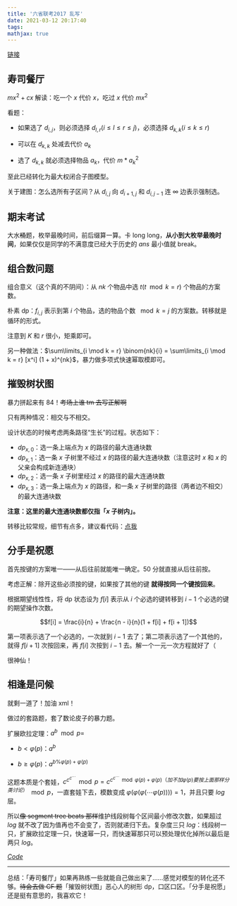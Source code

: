 ```yaml
---
title: '六省联考2017 乱写'
date: 2021-03-12 20:17:40
tags: 
mathjax: true
---
```


[链接](https://www.luogu.com.cn/problem/list?keyword=%E5%85%AD%E7%9C%81%E8%81%94%E8%80%83&page=1)

## 寿司餐厅

$mx^2 + cx$ 解读：吃一个 $x$ 代价 $x$，吃过 $x$ 代价 $mx^2$

看题：

- 如果选了 $d_{i, j}$，则必须选择 $d_{l, r} (i \leq l \leq r \leq j)$，必须选择 $d_{k, k} ( i \leq k \leq r )$

- 可以在 $d_{k, k}$ 处减去代价 $a_k$

- 选了 $d_{k, k}$ 就必须选择物品 $a_k$，代价 $m * a_k^2$

至此已经转化为最大权闭合子图模型。

关于建图：怎么选所有子区间？从 $d_{i, j}$ 向 $d_{i + 1, j}$ 和 $d_{i, j - 1}$ 连 $\infty$ 边表示强制选。

## 期末考试

大水~~桶~~题，枚举最晚时间，前后缀算一算。卡 long long，**从小到大枚举最晚时间**，如果仅仅是同学的不满意度已经大于历史的 $ans$ 最小值就 break。

## 组合数问题

组合意义（这个真的不阴间）：从 $nk$ 个物品中选 $t (t \mod k = r)$ 个物品的方案数。

朴素 dp：$f_{i, j}$ 表示到第 $i$ 个物品，选的物品个数 $\mod k = j$ 的方案数。转移就是循环的形式。

注意到 $K$ 和 $r$ 很小，矩乘即可。

另一种做法：$\sum\limits_{i \mod k = r} \binom{nk}{i} = \sum\limits_{i \mod k = r} [x^i] (1 + x)^{nk}$，暴力做多项式快速幂取模即可。

## 摧毁树状图

暴力拼起来有 84！~~考场上谁 tm 去写正解啊~~

只有两种情况：相交与不相交。

设计状态的时候考虑两条路径“生长”的过程。状态如下：

- $dp_{x, 0}$：选一条上端点为 $x$ 的路径的最大连通块数
- $dp_{x, 1}$：选一条 $x$ 子树里不经过 $x$ 的路径的最大连通块数（注意这时 $x$ 和 $x$ 的父亲会构成新连通块）
- $dp_{x, 2}$：选一条 $x$ 子树里经过 $x$ 的路径的最大连通块数
- $dp_{x, 3}$：选一条上端点为 $x$ 的路径，和一条 $x$ 子树里的路径（两者边不相交）的最大连通块数

**注意：这里的最大连通块数都仅指「$x$ 子树内」。**

转移比较常规，细节有点多，建议看代码：[点我](https://loj.ac/s/1098042)

## 分手是祝愿

首先按键的方案唯一——从后往前就能唯一确定。$50$ 分就直接从后往前按。

考虑正解：除开这些必须按的键，如果按了其他的键 **就得按同一个键按回来**。

根据期望线性性，将 dp 状态设为 $f[i]$ 表示从 $i$ 个必选的键转移到 $i - 1$ 个必选的键的期望操作次数。

$$f[i] = \frac{i}{n} + \frac{n - i}{n}(1 + f[i] + f[i + 1])$$

第一项表示选了一个必选的，一次就到 $i - 1$ 去了；第二项表示选了一个其他的，就得 $f[i + 1]$ 次按回来，再 $f[i]$ 次按到 $i - 1$ 去。解一个一元一次方程就好了（

很神仙！

## 相逢是问候

就剩一道了！加油 xml！

做过的套路题，套了数论皮子的暴力题。

扩展欧拉定理：$a ^ b \mod{p} =$

- $b < \varphi(p)$：$a^{b}$

- $b \geq \varphi(p)$：$a^{b \% \varphi(p) + \varphi(p)}$

这题本质是个套娃，$c^{c^{c^{\cdots}}} \mod{p} = c^{c^{c^{\cdots}} \mod{ \varphi(p) } + \varphi(p)（加不加 \varphi(p) 要按上面那样分类讨论） } \mod{p}$，一直套娃下去，模数变成 $\varphi(\varphi(\varphi(\cdots\varphi(p)))) = 1$，并且只要 $log$ 层。

所以~~像 segment tree beats 那样~~维护线段树每个区间最小修改次数，如果超过 $log$ 就不改了因为值再也不会变了，否则就递归下去。复杂度三只 $log$：线段树一只，扩展欧拉定理一只，快速幂一只，而快速幂那只可以预处理优化掉所以最后是两只 $log$。

[$Code$](https://loj.ac/s/1098152)

---

总结：「寿司餐厅」如果再熟练一些就能自己做出来了……感觉对模型的转化还不够。~~待会去做 CF 题~~「摧毁树状图」恶心人的树形 dp，口区口区。「分手是祝愿」还是挺有意思的，我喜欢它！